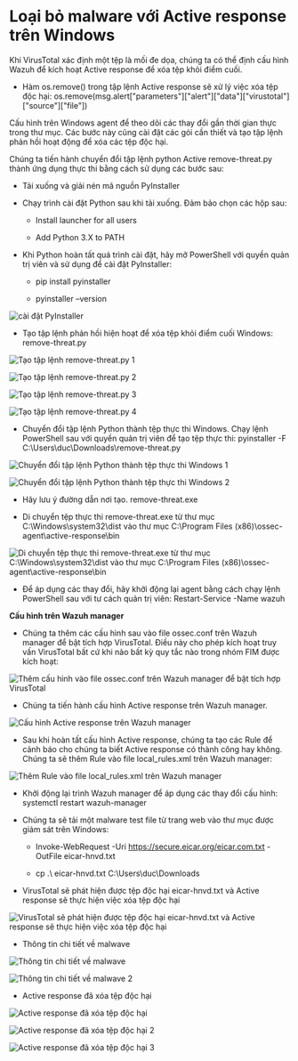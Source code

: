 # Loại bỏ malware với Active response trên Windows

Khi VirusTotal xác định một tệp là mối đe dọa, chúng ta có thể định cấu hình Wazuh để kích hoạt Active response để xóa tệp khỏi điểm cuối.
  
- Hàm os.remove() trong tập lệnh Active response sẽ xử lý việc xóa tệp độc hại: os.remove(msg.alert["parameters"]["alert"]["data"]["virustotal"]["source"]["file"])

Cấu hình trên Windows agent để theo dõi các thay đổi gần thời gian thực trong thư mục. Các bước này cũng cài đặt các gói cần thiết và tạo tập lệnh phản hồi hoạt động để xóa các tệp độc hại.

Chúng ta tiến hành chuyển đổi tập lệnh python Active remove-threat.py thành ứng dụng thực thi bằng cách sử dụng các bước sau:

 - Tải xuống và giải nén mã nguồn PyInstaller

 - Chạy trình cài đặt Python sau khi tải xuống. Đảm bảo chọn các hộp sau:
   
   - Install launcher for all users

   - Add Python 3.X to PATH

 - Khi Python hoàn tất quá trình cài đặt, hãy mở PowerShell với quyền quản trị viên và sử dụng để cài đặt PyInstaller:
   
   - pip install pyinstaller
   
   -  pyinstaller –version

![cài đặt PyInstaller](/Images/wazuh-015.png)
 
- Tạo tập lệnh phản hồi hiện hoạt để xóa tệp khỏi điểm cuối Windows: remove-threat.py
 
 ![Tạo tập lệnh remove-threat.py 1](/Images/wazuh-016.png)
 
 ![Tạo tập lệnh remove-threat.py 2](/Images/wazuh-017.png)
 
 ![Tạo tập lệnh remove-threat.py 3](/Images/wazuh-018.png)
 
 ![Tạo tập lệnh remove-threat.py 4](/Images/wazuh-019.png)
 
- Chuyển đổi tập lệnh Python thành tệp thực thi Windows. Chạy lệnh PowerShell sau với quyền quản trị viên để tạo tệp thực thi: pyinstaller -F C:\Users\duc\Downloads\remove-threat.py

![Chuyển đổi tập lệnh Python thành tệp thực thi Windows 1](/Images/wazuh-020.png)

![Chuyển đổi tập lệnh Python thành tệp thực thi Windows 2](/Images/wazuh-021.png)

- Hãy lưu ý đường dẫn nơi tạo. remove-threat.exe

- Di chuyển tệp thực thi remove-threat.exe từ thư mục C:\Windows\system32\dist vào thư mục C:\Program Files (x86)\ossec-agent\active-response\bin
 
 ![Di chuyển tệp thực thi remove-threat.exe từ thư mục C:\Windows\system32\dist vào thư mục C:\Program Files (x86)\ossec-agent\active-response\bin](/Images/wazuh-022.png)
 
- Để áp dụng các thay đổi, hãy khởi động lại agent bằng cách chạy lệnh PowerShell sau với tư cách quản trị viên: Restart-Service -Name wazuh

**Cấu hình trên Wazuh manager**

- Chúng ta thêm các cấu hình sau vào file ossec.conf trên Wazuh manager để bật tích hợp VirusTotal. Điều này cho phép kích hoạt truy vấn VirusTotal bất cứ khi nào bất kỳ quy tắc nào trong nhóm FIM được kích hoạt:

![Thêm cấu hình vào file ossec.conf trên Wazuh manager để bật tích hợp VirusTotal](/Images/wazuh-023.png)

- Chúng ta tiến hành cấu hình Active response trên Wazuh manager. 

![Cấu hình Active response trên Wazuh manager](/Images/wazuh-024.png)

- Sau khi hoàn tất cấu hình Active response, chúng ta tạo các Rule để cảnh báo cho chúng ta biết Active response có thành công hay không. Chúng ta sẽ thêm Rule vào file local_rules.xml trên Wazuh manager:
 
![Thêm Rule vào file local_rules.xml trên Wazuh manager](/Images/wazuh-025.png)
 
- Khởi động lại trình Wazuh manager để áp dụng các thay đổi cấu hình: systemctl restart wazuh-manager

- Chúng ta sẽ tải một malware test file từ trang web vào thư mục được giám sát trên Windows: 

  - Invoke-WebRequest -Uri https://secure.eicar.org/eicar.com.txt -OutFile eicar-hnvd.txt

  - cp .\ eicar-hnvd.txt C:\Users\duc\Downloads
 
- VirusTotal sẽ phát hiện được tệp độc hại eicar-hnvd.txt và Active response sẽ thực hiện việc xóa tệp độc hại
 
![VirusTotal sẽ phát hiện được tệp độc hại eicar-hnvd.txt và Active response sẽ thực hiện việc xóa tệp độc hại](/Images/wazuh-026.png)
 
  - Thông tin chi tiết về malwave
 
 ![Thông tin chi tiết về malwave](/Images/wazuh-027.png)
 
 ![Thông tin chi tiết về malwave 2](/Images/wazuh-028.png)
 
  - Active response đã xóa tệp độc hại

![Active response đã xóa tệp độc hại](/Images/wazuh-029.png)

![Active response đã xóa tệp độc hại 2](/Images/wazuh-030.png)

![Active response đã xóa tệp độc hại 3](/Images/wazuh-031.png)
